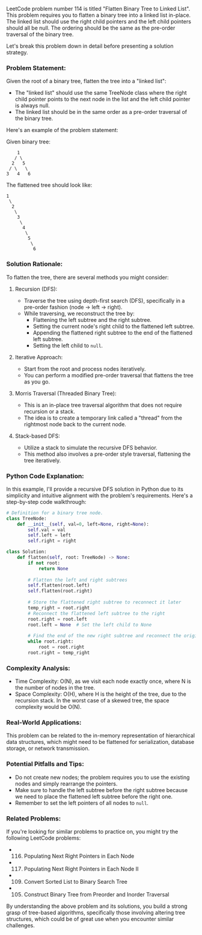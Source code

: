 LeetCode problem number 114 is titled "Flatten Binary Tree to Linked List". This problem requires you to flatten a binary tree into a linked list in-place. The linked list should use the right child pointers and the left child pointers should all be null. The ordering should be the same as the pre-order traversal of the binary tree.

Let's break this problem down in detail before presenting a solution strategy.

### Problem Statement:
Given the root of a binary tree, flatten the tree into a "linked list":
- The "linked list" should use the same TreeNode class where the right child pointer points to the next node in the list and the left child pointer is always null.
- The linked list should be in the same order as a pre-order traversal of the binary tree.
  
Here's an example of the problem statement:

Given binary tree:
```plaintext
    1
   / \
  2   5
 / \   \
3   4   6
```

The flattened tree should look like:
```plaintext
1
 \
  2
   \
    3
     \
      4
       \
        5
         \
          6
```

### Solution Rationale:
To flatten the tree, there are several methods you might consider:

1. Recursion (DFS):
   - Traverse the tree using depth-first search (DFS), specifically in a pre-order fashion (node → left → right).
   - While traversing, we reconstruct the tree by:
     - Flattening the left subtree and the right subtree.
     - Setting the current node's right child to the flattened left subtree.
     - Appending the flattened right subtree to the end of the flattened left subtree.
     - Setting the left child to `null`.
     
2. Iterative Approach:
   - Start from the root and process nodes iteratively.
   - You can perform a modified pre-order traversal that flattens the tree as you go.

3. Morris Traversal (Threaded Binary Tree):
   - This is an in-place tree traversal algorithm that does not require recursion or a stack.
   - The idea is to create a temporary link called a "thread" from the rightmost node back to the current node.

4. Stack-based DFS:
   - Utilize a stack to simulate the recursive DFS behavior.
   - This method also involves a pre-order style traversal, flattening the tree iteratively.

### Python Code Explanation:
In this example, I'll provide a recursive DFS solution in Python due to its simplicity and intuitive alignment with the problem's requirements. Here's a step-by-step code walkthrough:

```python
# Definition for a binary tree node.
class TreeNode:
    def __init__(self, val=0, left=None, right=None):
        self.val = val
        self.left = left
        self.right = right

class Solution:
    def flatten(self, root: TreeNode) -> None:
        if not root:
            return None
        
        # Flatten the left and right subtrees
        self.flatten(root.left)
        self.flatten(root.right)
        
        # Store the flattened right subtree to reconnect it later
        temp_right = root.right
        # Reconnect the flattened left subtree to the right
        root.right = root.left
        root.left = None  # Set the left child to None
        
        # Find the end of the new right subtree and reconnect the original right subtree
        while root.right:
            root = root.right
        root.right = temp_right
```

### Complexity Analysis:
- Time Complexity: O(N), as we visit each node exactly once, where N is the number of nodes in the tree.
- Space Complexity: O(H), where H is the height of the tree, due to the recursion stack. In the worst case of a skewed tree, the space complexity would be O(N).

### Real-World Applications:
This problem can be related to the in-memory representation of hierarchical data structures, which might need to be flattened for serialization, database storage, or network transmission.

### Potential Pitfalls and Tips:
- Do not create new nodes; the problem requires you to use the existing nodes and simply rearrange the pointers.
- Make sure to handle the left subtree before the right subtree because we need to place the flattened left subtree before the right one.
- Remember to set the left pointers of all nodes to `null`.

### Related Problems:
If you're looking for similar problems to practice on, you might try the following LeetCode problems:
- 116. Populating Next Right Pointers in Each Node
- 117. Populating Next Right Pointers in Each Node II
- 109. Convert Sorted List to Binary Search Tree
- 105. Construct Binary Tree from Preorder and Inorder Traversal

By understanding the above problem and its solutions, you build a strong grasp of tree-based algorithms, specifically those involving altering tree structures, which could be of great use when you encounter similar challenges.